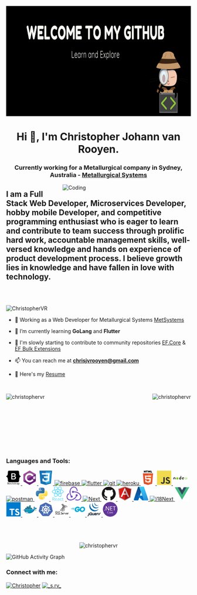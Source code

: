 
<img align="center" alt="Coding" height="300" width="1600" src="https://github.com/ChristopherVR/ChristopherVR/blob/main/welcome-black.png">

<h1 align="center">Hi 👋, I'm Christopher Johann van Rooyen.</h1>
 <h3 align="center">Currently working for a Metallurgical company in Sydney, Australia - <a href="https://metsystems.com.au/">Metallurgical Systems</a></h3>

<img align="right" alt="Coding" width="350" src="https://cdn.dribbble.com/users/2131993/screenshots/4948736/thoughtworks-gif_dribbble.gif">

<h2>I am a Full Stack Web Developer, Microservices Developer, hobby mobile Developer, and competitive programming enthusiast who is eager to learn and contribute to team success through prolific hard work, accountable management skills, well-versed knowledge and hands on experience of product development process. I believe growth lies in knowledge and have fallen in love with technology.</h2>
<br>
<br>
<p align="left"> <img src="https://komarev.com/ghpvc/?username=christophervr&label=Profile%20views&color=0e75b6&style=flat" alt="ChristopherVR" /> </p>


- 🔭 Working as a Web Developer for Metallurgical Systems [MetSystems](https://www.linkedin.com/company/metallurgical-systems/mycompany/)

- 🌱 I’m currently learning **GoLang** and **Flutter**

- 📝 I'm slowly starting to contribute to community repositories [EF.Core](https://github.com/dotnet/efcore/issues/29297) & [EF Bulk Extensions](https://github.com/borisdj/EFCore.BulkExtensions)

- 📫 You can reach me at **chrisjvrooyen@gmail.com**

- 🤵 Here's my [Resume](https://www.linkedin.com/in/christopher-van-rooyen-521b0815a/)

<br>
<p><img align="left" src="https://github-readme-stats.vercel.app/api/top-langs?username=christophervr&show_icons=true&locale=en&layout=compact" alt="christophervr" /></p>

<p>&nbsp;<img align="right" src="https://github-readme-stats.vercel.app/api?username=christophervr&show_icons=true&locale=en" alt="christophervr" /></p>
<br> <br><br> <br><br> <br>
<br>
<h3 align="left">Languages and Tools:</h3>
</a> <a href="https://getbootstrap.com" target="_blank"> <img src="https://raw.githubusercontent.com/devicons/devicon/master/icons/bootstrap/bootstrap-plain-wordmark.svg" alt="bootstrap" width="40" height="40"/> </a> <a href="https://learn.microsoft.com/en-us/dotnet/csharp/tour-of-csharp/" target="_blank"> <img src="https://github.com/devicons/devicon/blob/master/icons/csharp/csharp-original.svg" alt="c" width="40" height="40"/> </a>  <a href="https://www.w3schools.com/css/" target="_blank"> <img src="https://github.com/devicons/devicon/blob/master/icons/css3/css3-original.svg" alt="css3" width="40" height="40"/> </a> <a href="https://firebase.google.com/" target="_blank"> <img src="https://www.vectorlogo.zone/logos/firebase/firebase-icon.svg" alt="firebase" width="40" height="40"/> </a> <a href="https://flutter.dev" target="_blank"> <img src="https://www.vectorlogo.zone/logos/flutterio/flutterio-icon.svg" alt="flutter" width="40" height="40"/> </a> <a href="https://git-scm.com/" target="_blank"> <img src="https://www.vectorlogo.zone/logos/git-scm/git-scm-icon.svg" alt="git" width="40" height="40"/> </a> <a href="https://heroku.com" target="_blank"> <img src="https://www.vectorlogo.zone/logos/heroku/heroku-icon.svg" alt="heroku" width="40" height="40"/> </a> <a href="https://www.w3.org/html/" target="_blank"> <img src="https://raw.githubusercontent.com/devicons/devicon/master/icons/html5/html5-original-wordmark.svg" alt="html5" width="40" height="40"/> <a href="https://developer.mozilla.org/en-US/docs/Web/JavaScript" target="_blank"> <img src="https://raw.githubusercontent.com/devicons/devicon/master/icons/javascript/javascript-original.svg" alt="javascript" width="40" height="40"/> </a> <a href="https://nodejs.org" target="_blank"> <img src="https://raw.githubusercontent.com/devicons/devicon/master/icons/nodejs/nodejs-original-wordmark.svg" alt="nodejs" width="40" height="40"/> </a> <a href="https://postman.com" target="_blank"> <img src="https://www.vectorlogo.zone/logos/getpostman/getpostman-icon.svg" alt="postman" width="40" height="40"/> </a> <a href="https://www.python.org" target="_blank"> <img src="https://raw.githubusercontent.com/devicons/devicon/master/icons/python/python-original.svg" alt="python" width="40" height="40"/> </a> <a href="https://reactjs.org/" target="_blank" rel="noreferrer"> <img src="https://raw.githubusercontent.com/devicons/devicon/master/icons/react/react-original-wordmark.svg" alt="react" width="40" height="40"/> </a> <a href="https://redux.js.org" target="_blank" rel="noreferrer"> <img src="https://raw.githubusercontent.com/devicons/devicon/master/icons/redux/redux-original.svg" alt="redux" width="40" height="40"/> </a> <a href="https://nextjs.org/" target="_blank" rel="noreferrer"> <img src="https://user-images.githubusercontent.com/65103790/157203226-4003ee59-0888-4b75-90a5-3f4d44a2fe84.png" alt="Next" width="40" height="40"/> </a>
<!-- Github -->
<a href="https://github.com/" target="_blank" rel="noreferrer"> <img src="https://github.com/devicons/devicon/blob/master/icons/github/github-original.svg" alt="GitHub" width="40" height="40"/> </a>
<!-- Angular -->
<a href="https://angular.io/" target="_blank" rel="noreferrer"> <img src="https://github.com/devicons/devicon/blob/master/icons/angularjs/angularjs-original.svg" alt="Angular" width="40" height="40"/> </a>
<!-- Azure DevOps -->
<a href="https://azure.microsoft.com/en-gb/products/devops/" target="_blank" rel="noreferrer"> <img src="https://github.com/devicons/devicon/blob/master/icons/azure/azure-original.svg" alt="AzureDevops" width="40" height="40"/> </a>
<!-- i18Next  -->
<a href="https://www.i18next.com/" target="_blank" rel="noreferrer"> <img src="https://www.gitbook.com/cdn-cgi/image/width=40,height=40,fit=contain,dpr=1,format=auto/https%3A%2F%2F1143667985-files.gitbook.io%2F~%2Ffiles%2Fv0%2Fb%2Fgitbook-legacy-files%2Fo%2Fspaces%252F-L9iS6Wm2hynS5H9Gj7j%252Favatar.png%3Fgeneration%3D1523462254548780%26alt%3Dmedia" alt="i18Next" width="40" height="40"/> </a>
<!-- VueJS -->
<a href="https://vuejs.org/" target="_blank" rel="noreferrer"> <img src="https://github.com/devicons/devicon/blob/master/icons/vuejs/vuejs-original.svg" alt="VueJS" width="40" height="40"/> </a>
<!-- TypeScript -->
<a href="https://www.typescriptlang.org/" target="_blank" rel="noreferrer"> <img src="https://github.com/devicons/devicon/blob/master/icons/typescript/typescript-original.svg" alt="TypeScript" width="40" height="40"/> </a>
<!-- Docker -->
<a href="https://www.docker.com/" target="_blank" rel="noreferrer"> <img src="https://github.com/devicons/devicon/blob/master/icons/docker/docker-original.svg" alt="Docker" width="40" height="40"/> </a>
<!-- Kubernetes -->
<a href="https://kubernetes.io/" target="_blank" rel="noreferrer"> <img src="https://github.com/devicons/devicon/blob/master/icons/kubernetes/kubernetes-plain.svg" alt="Kubernetes" width="40" height="40"/> </a>
<!-- Microsoft SQL Server -->
<a href="https://www.microsoft.com/en-au/sql-server/sql-server-downloads" target="_blank" rel="noreferrer"> <img src="https://github.com/devicons/devicon/blob/master/icons/microsoftsqlserver/microsoftsqlserver-plain-wordmark.svg" alt="SQL Server" width="40" height="40"/> </a>
<!-- GoLang -->
<a href="https://go.dev/" target="_blank" rel="noreferrer"> <img src="https://github.com/devicons/devicon/blob/master/icons/go/go-original-wordmark.svg" alt="GO Lang" width="40" height="40"/> </a>
<!-- jQuery -->
<a href="https://jquery.com/" target="_blank" rel="noreferrer"> <img src="https://github.com/devicons/devicon/blob/master/icons/jquery/jquery-original-wordmark.svg" alt="jQuery" width="40" height="40"/> </a>
<!-- Dot net Core -->
<a href="https://dotnet.microsoft.com/en-us/download" target="_blank" rel="noreferrer"> <img src="https://github.com/devicons/devicon/blob/master/icons/dotnetcore/dotnetcore-original.svg" alt="DotNetCore" width="40" height="40"/> </a>
<br><br><br>
<br>

<p align="center"><img align="center" src="https://github-readme-streak-stats.herokuapp.com/?user=christophervr&" alt="christophervr" /></p> 

![GitHub Activity Graph](https://activity-graph.herokuapp.com/graph?username=christophervr&theme=react-dark&area=true&hide_border=true)

<h3 align="left">Connect with me:</h3>
<p align="left">
<a href="https://www.linkedin.com/in/christopher-van-rooyen-521b0815a/" target="blank"><img align="center" src="https://cdn.jsdelivr.net/npm/simple-icons@3.0.1/icons/linkedin.svg" alt="Christopher" height="30" width="40" /></a>
<a href="https://instagram.com/christophervryn" target="blank"><img align="center" src="https://cdn.jsdelivr.net/npm/simple-icons@3.0.1/icons/instagram.svg" alt="_s.rv_" height="30" width="40" /></a>
</p>


<!--
**ChristopherVR/ChristopherVR** is a ✨ _special_ ✨ repository because its `README.md` (this file) appears on your GitHub profile.

Here are some ideas to get you started:

- 🔭 I’m currently working on ...
- 🌱 I’m currently learning ...
- 👯 I’m looking to collaborate on ...
- 🤔 I’m looking for help with ...
- 💬 Ask me about ...
- 📫 How to reach me: ...
- 😄 Pronouns: ...
- ⚡ Fun fact: ...
-->
